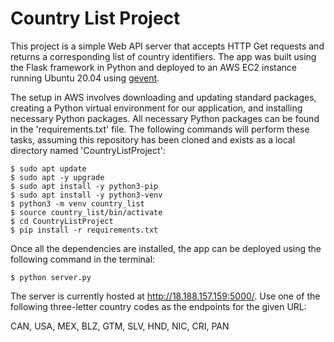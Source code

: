 # Country List Project

This project is a simple Web API server that accepts HTTP Get requests and 
returns a corresponding list of country identifiers. The app was built using 
the Flask framework in Python and deployed to an AWS EC2 instance running 
Ubuntu 20.04 using [gevent](http://www.gevent.org/). 

The setup in AWS involves downloading and updating standard packages, creating
a Python virtual environment for our application, and installing necessary 
Python packages. All necessary Python packages can be found in the 
'requirements.txt' file. The following commands will perform these tasks, 
assuming this repository has been cloned and exists as a local directory named 
'CountryListProject':

```
$ sudo apt update
$ sudo apt -y upgrade
$ sudo apt install -y python3-pip
$ sudo apt install -y python3-venv
$ python3 -m venv country_list
$ source country_list/bin/activate
$ cd CountryListProject
$ pip install -r requirements.txt
```

Once all the dependencies are installed, the app can be deployed using the 
following command in the terminal:

```
$ python server.py
```

The server is currently hosted at http://18.188.157.159:5000/. Use one of the
following three-letter country codes as the endpoints for the given URL:

CAN, USA, MEX, BLZ, GTM, SLV, HND, NIC, CRI, PAN


